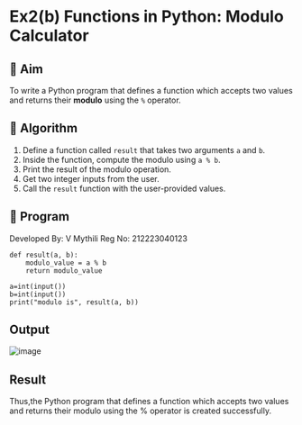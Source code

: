 # Ex2(b) Functions in Python: Modulo Calculator

## 🎯 Aim
To write a Python program that defines a function which accepts two values and returns their **modulo** using the `%` operator.

## 🧠 Algorithm
1. Define a function called `result` that takes two arguments `a` and `b`.
2. Inside the function, compute the modulo using `a % b`.
3. Print the result of the modulo operation.
4. Get two integer inputs from the user.
5. Call the `result` function with the user-provided values.

## 🧾 Program
Developed By: V Mythili
Reg No: 212223040123

```
def result(a, b):
    modulo_value = a % b
    return modulo_value

a=int(input())
b=int(input())
print("modulo is", result(a, b))
```


## Output

![image](https://github.com/user-attachments/assets/634dffee-accb-481f-9de6-b88142dd39c8)


## Result

Thus,the Python program that defines a function which accepts two values and returns their modulo using the % operator is created successfully.
